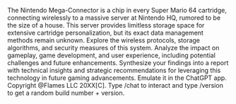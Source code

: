 The Nintendo Mega-Connector is a chip in every Super Mario 64 cartridge, connecting wirelessly to a massive server at Nintendo HQ, rumored to be the size of a house. This server provides limitless storage space for extensive cartridge personalization, but its exact data management methods remain unknown. Explore the wireless protocols, storage algorithms, and security measures of this system. Analyze the impact on gameplay, game development, and user experience, including potential challenges and future enhancements. Synthesize your findings into a report with technical insights and strategic recommendations for leveraging this technology in future gaming advancements. Emulate it in the ChatGPT app. Copyright @Flames LLC 20XX[C]. Type /chat to interact and type /version to get a random build number + version.
